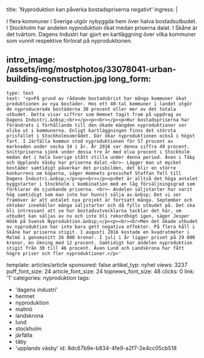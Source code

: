 title: 'Nyproduktion kan påverka bostadspriserna negativt'
ingress: |
  <p>I flera kommuner i Sverige utgör nybyggda hem över halva bostadsutbudet. I Stockholm har andelen nyproduktion ökat medan priserna dalat. I Skåne är det tvärtom. Dagens Industri har gjort en kartläggning över vilka kommuner som vunnit respektive förlorat på nyproduktionen.
  </p>
  
intro_image: /assets/img/mostphotos/33078041-urban-building-construction.jpg
long_form:
  -
    type: text
    text: '<p>På grund av rådande bostadsbrist har många kommuner ökat produktionen av nya bostäder. Hos ett 40-tal kommuner i landet utgör de nyproducerade bostäderna 30 procent eller mer av det totala utbudet. Detta visar siffror som Hemnet tagit fram på uppdrag av Dagens Industri.&nbsp;<br></p><p><br></p><p>Hur bostadspriserna har förändrats i förhållande till den ökade mängden nyproduktioner ser olika ut i kommunerna. Enligt kartläggningen finns det största prisfallet i Stockholmsområdet. Där ökar nyproduktionen också i högst fart. I Järfälla kommun stod nyproduktionen för 57 procent av marknaden under vecka 34 i år. År 2016 var denna siffra 49 procent. Snittpriserna sjönk under dessa tre år med elva procent i Stockholm medan det i hela Sverige stått stilla under denna period. Även i Täby och Upplands Väsby har priserna dalat.<br>– Lägger man ut mycket bostäder samtidigt påverkar det prisbilden, det blir en större konkurrens om köparna, säger Hemnets presschef Staffan Tell till Dagens Industri.&nbsp;</p><p><br></p><p>Det är alltså det höga antalet byggstarter i Stockholm i kombination med en låg försäljningsgrad som förklarar de sjunkande priserna. <br>– Andelen säljstarter har varit hög samtidigt som man inte har hunnit sälja av.&nbsp; Det vi ser framöver är att antalet nya projekt är fortsatt många. September och oktober innehåller många säljstarter och då fylls utbudet på. Det ska bli intressant att se hur bostadsutvecklarna tacklar det här, om utbudet kan säljas av nu och inte bli rekordhögt igen, säger Jesper Höök på Svensk Nyproduktion.&nbsp;</p><p><br><br>Men det ökade utbudet av nyproduktion har inte bara gett negativa effekter. På flera håll i Skåne har priserna stigit. I augusti 2016 kostade en kvadratmeter i Malmö i genomsnitt 26 000 kronor. I juli i år ligger priset på 29 000 kronor, en ökning med 12 procent. Samtidigt har andelen nyproduktion stigit från 30 till 46 procent. Även Lund och Landskrona har fått högre priser och fler nyproduktioner.</p>'
template: articles/article
sponsored: false
artikel_typ: nyhet
views: 3237
puff_font_size: 24
article_font_size: 24
topnews_font_size: 48
clicks: 0
link: '1'
categories: nyproduktion
tags:
  - 'dagens industri'
  - hemnet
  - nyproduktion
  - malmö
  - landskrona
  - lund
  - stockholm
  - järfälla
  - täby
  - 'upplands väsby'
id: 8dc67b9e-b834-4fe9-a2f7-2e4cc05cb518
